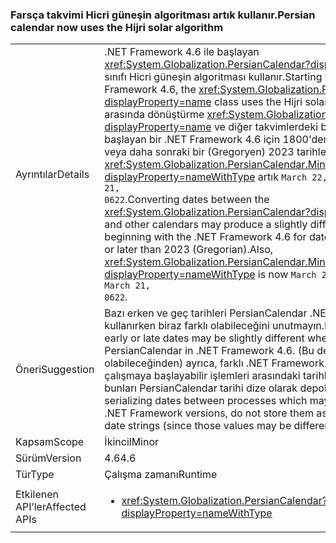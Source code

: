 ### <a name="persian-calendar-now-uses-the-hijri-solar-algorithm"></a><span data-ttu-id="4e1b3-101">Farsça takvimi Hicri güneşin algoritması artık kullanır.</span><span class="sxs-lookup"><span data-stu-id="4e1b3-101">Persian calendar now uses the Hijri solar algorithm</span></span>

|   |   |
|---|---|
|<span data-ttu-id="4e1b3-102">Ayrıntılar</span><span class="sxs-lookup"><span data-stu-id="4e1b3-102">Details</span></span>|<span data-ttu-id="4e1b3-103">.NET Framework 4.6 ile başlayan <xref:System.Globalization.PersianCalendar?displayProperty=name> sınıfı Hicri güneşin algoritması kullanır.</span><span class="sxs-lookup"><span data-stu-id="4e1b3-103">Starting with the .NET Framework 4.6, the <xref:System.Globalization.PersianCalendar?displayProperty=name> class uses the Hijri solar algorithm.</span></span> <span data-ttu-id="4e1b3-104">Tarihleri arasında dönüştürme <xref:System.Globalization.PersianCalendar?displayProperty=name> ve diğer takvimlerdeki biraz farklı sonuç ile başlayan bir .NET Framework 4.6 için 1800'den önceki bir sürümü veya daha sonraki bir (Gregoryen) 2023 tarihleri üretebilir. Ayrıca, <xref:System.Globalization.PersianCalendar.MinSupportedDateTime?displayProperty=nameWithType> artık <code>March 22, 0622</code> yerine <code>March 21, 0622</code>.</span><span class="sxs-lookup"><span data-stu-id="4e1b3-104">Converting dates between the <xref:System.Globalization.PersianCalendar?displayProperty=name> and other calendars may produce a slightly different result beginning with the .NET Framework 4.6 for dates earlier than 1800 or later than 2023 (Gregorian).Also, <xref:System.Globalization.PersianCalendar.MinSupportedDateTime?displayProperty=nameWithType> is now <code>March 22, 0622</code> instead of <code>March 21, 0622</code>.</span></span>|
|<span data-ttu-id="4e1b3-105">Öneri</span><span class="sxs-lookup"><span data-stu-id="4e1b3-105">Suggestion</span></span>|<span data-ttu-id="4e1b3-106">Bazı erken ve geç tarihleri PersianCalendar .NET Framework 4. 6 ' kullanırken biraz farklı olabileceğini unutmayın.</span><span class="sxs-lookup"><span data-stu-id="4e1b3-106">Be aware that some early or late dates may be slightly different when using the PersianCalendar in .NET Framework 4.6.</span></span> <span data-ttu-id="4e1b3-107">(Bu değerler farklı olabileceğinden) ayrıca, farklı .NET Framework sürümleri üzerinde çalışmaya başlayabilir işlemleri arasındaki tarihleri serileştirilirken bunları PersianCalendar tarihi dize olarak depolamayın.</span><span class="sxs-lookup"><span data-stu-id="4e1b3-107">Also, when serializing dates between processes which may run on different .NET Framework versions, do not store them as PersianCalendar date strings (since those values may be different).</span></span>|
|<span data-ttu-id="4e1b3-108">Kapsam</span><span class="sxs-lookup"><span data-stu-id="4e1b3-108">Scope</span></span>|<span data-ttu-id="4e1b3-109">İkincil</span><span class="sxs-lookup"><span data-stu-id="4e1b3-109">Minor</span></span>|
|<span data-ttu-id="4e1b3-110">Sürüm</span><span class="sxs-lookup"><span data-stu-id="4e1b3-110">Version</span></span>|<span data-ttu-id="4e1b3-111">4.6</span><span class="sxs-lookup"><span data-stu-id="4e1b3-111">4.6</span></span>|
|<span data-ttu-id="4e1b3-112">Tür</span><span class="sxs-lookup"><span data-stu-id="4e1b3-112">Type</span></span>|<span data-ttu-id="4e1b3-113">Çalışma zamanı</span><span class="sxs-lookup"><span data-stu-id="4e1b3-113">Runtime</span></span>|
|<span data-ttu-id="4e1b3-114">Etkilenen API’ler</span><span class="sxs-lookup"><span data-stu-id="4e1b3-114">Affected APIs</span></span>|<ul><li><xref:System.Globalization.PersianCalendar?displayProperty=nameWithType></li></ul>|

